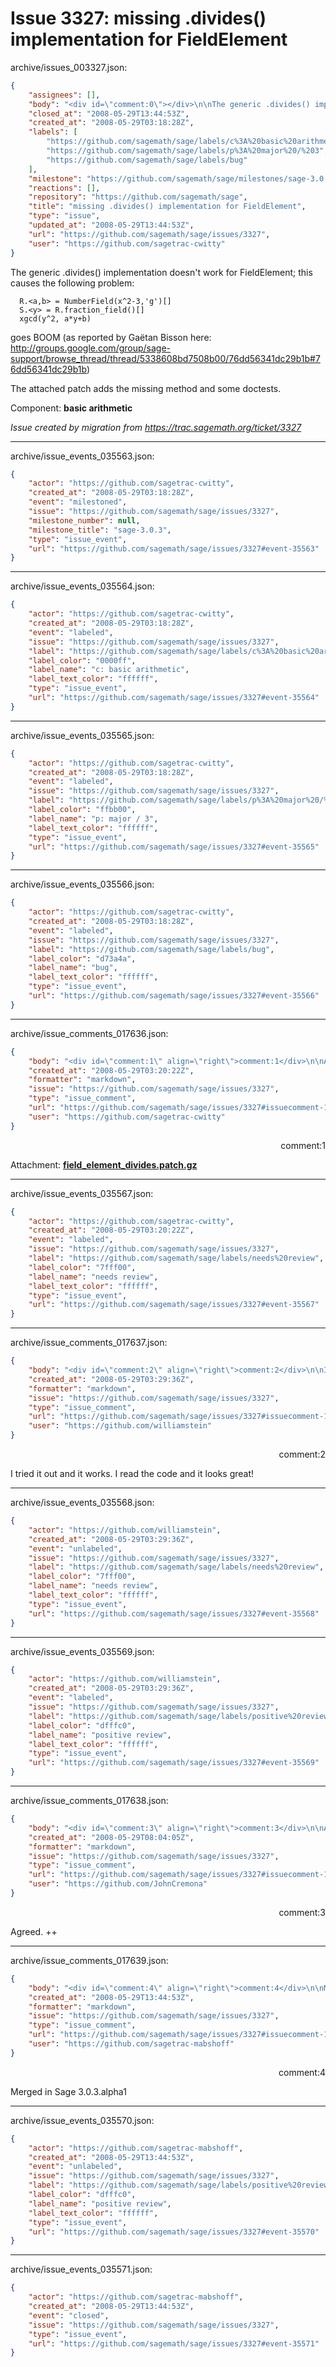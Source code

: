 # Issue 3327: missing .divides() implementation for FieldElement

archive/issues_003327.json:
```json
{
    "assignees": [],
    "body": "<div id=\"comment:0\"></div>\n\nThe generic .divides() implementation doesn't work for FieldElement; this causes the following problem:\n\n```\n  R.<a,b> = NumberField(x^2-3,'g')[]\n  S.<y> = R.fraction_field()[]\n  xgcd(y^2, a*y+b) \n```\ngoes BOOM (as reported by Ga\u00ebtan Bisson here: http://groups.google.com/group/sage-support/browse_thread/thread/5338608bd7508b00/76dd56341dc29b1b#76dd56341dc29b1b)\n\nThe attached patch adds the missing method and some doctests.\n\nComponent: **basic arithmetic**\n\n_Issue created by migration from https://trac.sagemath.org/ticket/3327_\n\n",
    "closed_at": "2008-05-29T13:44:53Z",
    "created_at": "2008-05-29T03:18:28Z",
    "labels": [
        "https://github.com/sagemath/sage/labels/c%3A%20basic%20arithmetic",
        "https://github.com/sagemath/sage/labels/p%3A%20major%20/%203",
        "https://github.com/sagemath/sage/labels/bug"
    ],
    "milestone": "https://github.com/sagemath/sage/milestones/sage-3.0.3",
    "reactions": [],
    "repository": "https://github.com/sagemath/sage",
    "title": "missing .divides() implementation for FieldElement",
    "type": "issue",
    "updated_at": "2008-05-29T13:44:53Z",
    "url": "https://github.com/sagemath/sage/issues/3327",
    "user": "https://github.com/sagetrac-cwitty"
}
```
<div id="comment:0"></div>

The generic .divides() implementation doesn't work for FieldElement; this causes the following problem:

```
  R.<a,b> = NumberField(x^2-3,'g')[]
  S.<y> = R.fraction_field()[]
  xgcd(y^2, a*y+b) 
```
goes BOOM (as reported by Gaëtan Bisson here: http://groups.google.com/group/sage-support/browse_thread/thread/5338608bd7508b00/76dd56341dc29b1b#76dd56341dc29b1b)

The attached patch adds the missing method and some doctests.

Component: **basic arithmetic**

_Issue created by migration from https://trac.sagemath.org/ticket/3327_





---

archive/issue_events_035563.json:
```json
{
    "actor": "https://github.com/sagetrac-cwitty",
    "created_at": "2008-05-29T03:18:28Z",
    "event": "milestoned",
    "issue": "https://github.com/sagemath/sage/issues/3327",
    "milestone_number": null,
    "milestone_title": "sage-3.0.3",
    "type": "issue_event",
    "url": "https://github.com/sagemath/sage/issues/3327#event-35563"
}
```



---

archive/issue_events_035564.json:
```json
{
    "actor": "https://github.com/sagetrac-cwitty",
    "created_at": "2008-05-29T03:18:28Z",
    "event": "labeled",
    "issue": "https://github.com/sagemath/sage/issues/3327",
    "label": "https://github.com/sagemath/sage/labels/c%3A%20basic%20arithmetic",
    "label_color": "0000ff",
    "label_name": "c: basic arithmetic",
    "label_text_color": "ffffff",
    "type": "issue_event",
    "url": "https://github.com/sagemath/sage/issues/3327#event-35564"
}
```



---

archive/issue_events_035565.json:
```json
{
    "actor": "https://github.com/sagetrac-cwitty",
    "created_at": "2008-05-29T03:18:28Z",
    "event": "labeled",
    "issue": "https://github.com/sagemath/sage/issues/3327",
    "label": "https://github.com/sagemath/sage/labels/p%3A%20major%20/%203",
    "label_color": "ffbb00",
    "label_name": "p: major / 3",
    "label_text_color": "ffffff",
    "type": "issue_event",
    "url": "https://github.com/sagemath/sage/issues/3327#event-35565"
}
```



---

archive/issue_events_035566.json:
```json
{
    "actor": "https://github.com/sagetrac-cwitty",
    "created_at": "2008-05-29T03:18:28Z",
    "event": "labeled",
    "issue": "https://github.com/sagemath/sage/issues/3327",
    "label": "https://github.com/sagemath/sage/labels/bug",
    "label_color": "d73a4a",
    "label_name": "bug",
    "label_text_color": "ffffff",
    "type": "issue_event",
    "url": "https://github.com/sagemath/sage/issues/3327#event-35566"
}
```



---

archive/issue_comments_017636.json:
```json
{
    "body": "<div id=\"comment:1\" align=\"right\">comment:1</div>\n\nAttachment: **[field_element_divides.patch.gz](https://github.com/sagemath/sage/files/ticket3327/field_element_divides.patch.gz)**",
    "created_at": "2008-05-29T03:20:22Z",
    "formatter": "markdown",
    "issue": "https://github.com/sagemath/sage/issues/3327",
    "type": "issue_comment",
    "url": "https://github.com/sagemath/sage/issues/3327#issuecomment-17636",
    "user": "https://github.com/sagetrac-cwitty"
}
```

<div id="comment:1" align="right">comment:1</div>

Attachment: **[field_element_divides.patch.gz](https://github.com/sagemath/sage/files/ticket3327/field_element_divides.patch.gz)**



---

archive/issue_events_035567.json:
```json
{
    "actor": "https://github.com/sagetrac-cwitty",
    "created_at": "2008-05-29T03:20:22Z",
    "event": "labeled",
    "issue": "https://github.com/sagemath/sage/issues/3327",
    "label": "https://github.com/sagemath/sage/labels/needs%20review",
    "label_color": "7fff00",
    "label_name": "needs review",
    "label_text_color": "ffffff",
    "type": "issue_event",
    "url": "https://github.com/sagemath/sage/issues/3327#event-35567"
}
```



---

archive/issue_comments_017637.json:
```json
{
    "body": "<div id=\"comment:2\" align=\"right\">comment:2</div>\n\nI tried it out and it works.  I read the code and it looks great!",
    "created_at": "2008-05-29T03:29:36Z",
    "formatter": "markdown",
    "issue": "https://github.com/sagemath/sage/issues/3327",
    "type": "issue_comment",
    "url": "https://github.com/sagemath/sage/issues/3327#issuecomment-17637",
    "user": "https://github.com/williamstein"
}
```

<div id="comment:2" align="right">comment:2</div>

I tried it out and it works.  I read the code and it looks great!



---

archive/issue_events_035568.json:
```json
{
    "actor": "https://github.com/williamstein",
    "created_at": "2008-05-29T03:29:36Z",
    "event": "unlabeled",
    "issue": "https://github.com/sagemath/sage/issues/3327",
    "label": "https://github.com/sagemath/sage/labels/needs%20review",
    "label_color": "7fff00",
    "label_name": "needs review",
    "label_text_color": "ffffff",
    "type": "issue_event",
    "url": "https://github.com/sagemath/sage/issues/3327#event-35568"
}
```



---

archive/issue_events_035569.json:
```json
{
    "actor": "https://github.com/williamstein",
    "created_at": "2008-05-29T03:29:36Z",
    "event": "labeled",
    "issue": "https://github.com/sagemath/sage/issues/3327",
    "label": "https://github.com/sagemath/sage/labels/positive%20review",
    "label_color": "dfffc0",
    "label_name": "positive review",
    "label_text_color": "ffffff",
    "type": "issue_event",
    "url": "https://github.com/sagemath/sage/issues/3327#event-35569"
}
```



---

archive/issue_comments_017638.json:
```json
{
    "body": "<div id=\"comment:3\" align=\"right\">comment:3</div>\n\nAgreed.  ++",
    "created_at": "2008-05-29T08:04:05Z",
    "formatter": "markdown",
    "issue": "https://github.com/sagemath/sage/issues/3327",
    "type": "issue_comment",
    "url": "https://github.com/sagemath/sage/issues/3327#issuecomment-17638",
    "user": "https://github.com/JohnCremona"
}
```

<div id="comment:3" align="right">comment:3</div>

Agreed.  ++



---

archive/issue_comments_017639.json:
```json
{
    "body": "<div id=\"comment:4\" align=\"right\">comment:4</div>\n\nMerged in Sage 3.0.3.alpha1",
    "created_at": "2008-05-29T13:44:53Z",
    "formatter": "markdown",
    "issue": "https://github.com/sagemath/sage/issues/3327",
    "type": "issue_comment",
    "url": "https://github.com/sagemath/sage/issues/3327#issuecomment-17639",
    "user": "https://github.com/sagetrac-mabshoff"
}
```

<div id="comment:4" align="right">comment:4</div>

Merged in Sage 3.0.3.alpha1



---

archive/issue_events_035570.json:
```json
{
    "actor": "https://github.com/sagetrac-mabshoff",
    "created_at": "2008-05-29T13:44:53Z",
    "event": "unlabeled",
    "issue": "https://github.com/sagemath/sage/issues/3327",
    "label": "https://github.com/sagemath/sage/labels/positive%20review",
    "label_color": "dfffc0",
    "label_name": "positive review",
    "label_text_color": "ffffff",
    "type": "issue_event",
    "url": "https://github.com/sagemath/sage/issues/3327#event-35570"
}
```



---

archive/issue_events_035571.json:
```json
{
    "actor": "https://github.com/sagetrac-mabshoff",
    "created_at": "2008-05-29T13:44:53Z",
    "event": "closed",
    "issue": "https://github.com/sagemath/sage/issues/3327",
    "type": "issue_event",
    "url": "https://github.com/sagemath/sage/issues/3327#event-35571"
}
```
